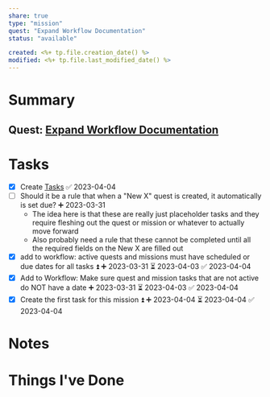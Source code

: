 ```yaml
---
share: true
type: "mission"
quest: "Expand Workflow Documentation"
status: "available"

created: <%+ tp.file.creation_date() %> 
modified: <%+ tp.file.last_modified_date() %>
---
```

 
# Summary
## Quest: [Expand Workflow Documentation](./Expand%20Workflow%20Documentation.md)
# Tasks
- [x] Create [Tasks](./Tasks.md) ✅ 2023-04-04
- [ ] Should it be a rule that when a "New X" quest is created, it automatically is set due? ➕ 2023-03-31
	- The idea here is that these are really just placeholder tasks and they require fleshing out the quest or mission or whatever to actually move forward	
	- Also probably need a rule that these cannot be completed until all the required fields on the New X are filled out
 - [x] add to workflow: active quests and missions must have scheduled or due dates for all tasks ⏫ ➕ 2023-03-31 ⏳ 2023-04-03 ✅ 2023-04-04
 - [x] Add to Workflow: Make sure quest and mission tasks that are not active do NOT have a date ➕ 2023-03-31 ⏳ 2023-04-03 ✅ 2023-04-04
- [x] Create the first task for this mission ⏫ ➕ 2023-04-04 ⏳ 2023-04-04 ✅ 2023-04-04

# Notes

# Things I've Done